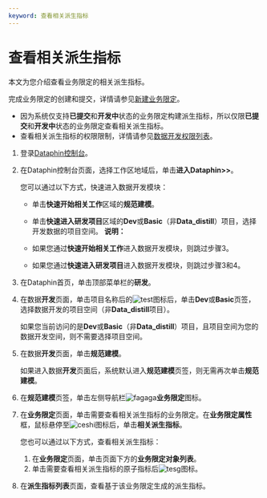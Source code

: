 ```yaml
---
keyword: 查看相关派生指标
---
```


# 查看相关派生指标

本文为您介绍查看业务限定的相关派生指标。

完成业务限定的创建和提交，详情请参见[新建业务限定](/cn.zh-CN/数据开发/规范建模/规范定义-业务限定/新建业务限定.md)。

-   因为系统仅支持**已提交**和**开发中**状态的业务限定构建派生指标，所以仅限**已提交**和**开发中**状态的业务限定查看相关派生指标。
-   查看相关派生指标的权限限制，详情请参见[数据开发权限列表](/cn.zh-CN/权限管理/数据开发权限列表.md)。

1.  登录[Dataphin控制台](https://dataphin.console.aliyun.com/workingArea)。

2.  在Dataphin控制台页面，选择工作区地域后，单击**进入Dataphin\>\>**。

    您可以通过以下方式，快速进入数据开发模块：

    -   单击**快速开始相关工作**区域的**规范建模**。
    -   单击**快速进入研发项目**区域的**Dev**或**Basic**（非**Data\_distill**）项目，选择开发数据的项目空间。
    **说明：**

    -   如果您通过**快速开始相关工作**进入数据开发模块，则跳过步骤3。
    -   如果您通过**快速进入研发项目**进入数据开发模块，则跳过步骤3和4。
3.  在Dataphin首页，单击顶部菜单栏的**研发**。

4.  在数据**开发**页面，单击项目名称后的![test](https://static-aliyun-doc.oss-accelerate.aliyuncs.com/assets/img/zh-CN/3497549951/p110384.png)图标后，单击**Dev**或**Basic**页签，选择数据开发的项目空间（非**Data\_distill**项目）。

    如果您当前访问的是**Dev**或**Basic**（非**Data\_distill**）项目，且项目空间为您的数据开发空间，则不需要选择项目空间。

5.  在数据**开发**页面，单击**规范建模**。

    如果进入数据**开发**页面后，系统默认进入**规范建模**页签，则无需再次单击**规范建模**。

6.  在**规范建模**页签，单击左侧导航栏![fagaga](https://static-aliyun-doc.oss-accelerate.aliyuncs.com/assets/img/zh-CN/3787549951/p100510.png)**业务限定**图标。

7.  在**业务限定**页面，单击需要查看相关派生指标的业务限定。在**业务限定属性**框，鼠标悬停至![ceshi](https://static-aliyun-doc.oss-accelerate.aliyuncs.com/assets/img/zh-CN/0787549951/p99100.png)图标后，单击**相关派生指标**。

    您也可以通过以下方式，查看相关派生指标：

    1.  在**业务限定**页面，单击页面下方的**业务限定对象列表**。
    2.  单击需要查看相关派生指标的原子指标后![tesg](https://static-aliyun-doc.oss-accelerate.aliyuncs.com/assets/img/zh-CN/0787549951/p139700.png)图标。
8.  在**派生指标列表**页面，查看基于该业务限定生成的派生指标。



